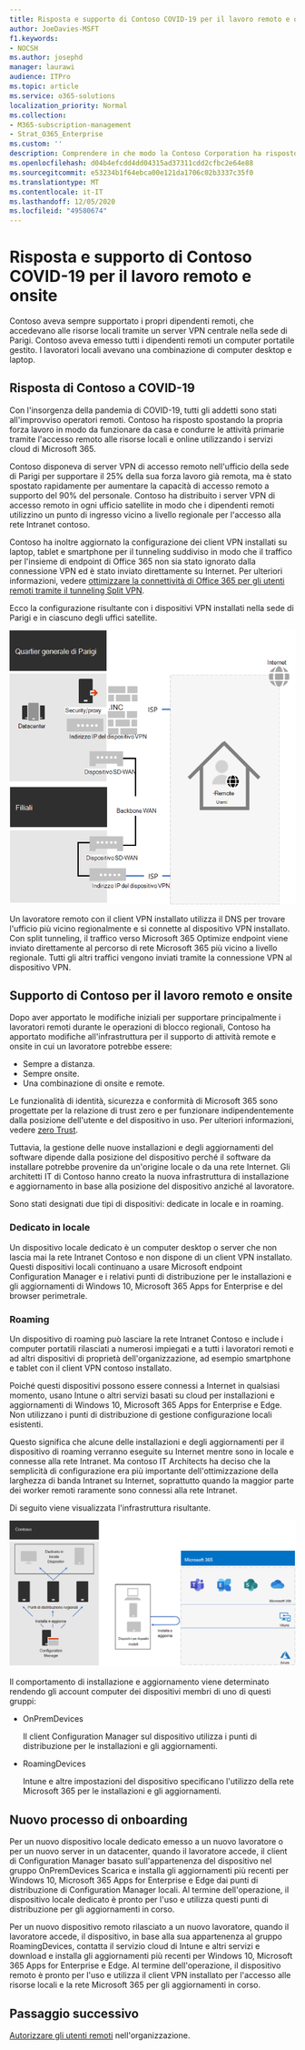 ```yaml
---
title: Risposta e supporto di Contoso COVID-19 per il lavoro remoto e onsite
author: JoeDavies-MSFT
f1.keywords:
- NOCSH
ms.author: josephd
manager: laurawi
audience: ITPro
ms.topic: article
ms.service: o365-solutions
localization_priority: Normal
ms.collection:
- M365-subscription-management
- Strat_O365_Enterprise
ms.custom: ''
description: Comprendere in che modo la Contoso Corporation ha risposto alla pandemia di COVID-19 e ha ingegnerizzato l'infrastruttura di installazione e aggiornamento del software per il lavoro remoto e onsite.
ms.openlocfilehash: d04b4efcdd4dd04315ad37311cdd2cfbc2e64e88
ms.sourcegitcommit: e53234b1f64ebca00e121da1706c02b3337c35f0
ms.translationtype: MT
ms.contentlocale: it-IT
ms.lasthandoff: 12/05/2020
ms.locfileid: "49580674"
---
```

# <a name="contosos-covid-19-response-and-support-for-remote-and-onsite-work"></a>Risposta e supporto di Contoso COVID-19 per il lavoro remoto e onsite

Contoso aveva sempre supportato i propri dipendenti remoti, che accedevano alle risorse locali tramite un server VPN centrale nella sede di Parigi. Contoso aveva emesso tutti i dipendenti remoti un computer portatile gestito. I lavoratori locali avevano una combinazione di computer desktop e laptop.

## <a name="contosos-response-to-covid-19"></a>Risposta di Contoso a COVID-19

Con l'insorgenza della pandemia di COVID-19, tutti gli addetti sono stati all'improvviso operatori remoti. Contoso ha risposto spostando la propria forza lavoro in modo da funzionare da casa e condurre le attività primarie tramite l'accesso remoto alle risorse locali e online utilizzando i servizi cloud di Microsoft 365.

Contoso disponeva di server VPN di accesso remoto nell'ufficio della sede di Parigi per supportare il 25% della sua forza lavoro già remota, ma è stato spostato rapidamente per aumentare la capacità di accesso remoto a supporto del 90% del personale. Contoso ha distribuito i server VPN di accesso remoto in ogni ufficio satellite in modo che i dipendenti remoti utilizzino un punto di ingresso vicino a livello regionale per l'accesso alla rete Intranet contoso.

Contoso ha inoltre aggiornato la configurazione dei client VPN installati su laptop, tablet e smartphone per il tunneling suddiviso in modo che il traffico per l'insieme di endpoint di Office 365 non sia stato ignorato dalla connessione VPN ed è stato inviato direttamente su Internet. Per ulteriori informazioni, vedere [ottimizzare la connettività di Office 365 per gli utenti remoti tramite il tunneling Split VPN](../enterprise/microsoft-365-vpn-split-tunnel.md).

Ecco la configurazione risultante con i dispositivi VPN installati nella sede di Parigi e in ciascuno degli uffici satellite. 

![Infrastruttura VPN di contoso](../media/contoso-remote-onsite-work/contoso-vpn-infrastructure.png)

Un lavoratore remoto con il client VPN installato utilizza il DNS per trovare l'ufficio più vicino regionalmente e si connette al dispositivo VPN installato. Con split tunneling, il traffico verso Microsoft 365 Optimize endpoint viene inviato direttamente al percorso di rete Microsoft 365 più vicino a livello regionale. Tutti gli altri traffici vengono inviati tramite la connessione VPN al dispositivo VPN.

## <a name="contosos-support-for-remote-and-onsite-work"></a>Supporto di Contoso per il lavoro remoto e onsite

Dopo aver apportato le modifiche iniziali per supportare principalmente i lavoratori remoti durante le operazioni di blocco regionali, Contoso ha apportato modifiche all'infrastruttura per il supporto di attività remote e onsite in cui un lavoratore potrebbe essere:

- Sempre a distanza.
- Sempre onsite.
- Una combinazione di onsite e remote.

Le funzionalità di identità, sicurezza e conformità di Microsoft 365 sono progettate per la relazione di trust zero e per funzionare indipendentemente dalla posizione dell'utente e del dispositivo in uso. Per ulteriori informazioni, vedere [zero Trust](https://www.microsoft.com/security/business/zero-trust).

Tuttavia, la gestione delle nuove installazioni e degli aggiornamenti del software dipende dalla posizione del dispositivo perché il software da installare potrebbe provenire da un'origine locale o da una rete Internet. Gli architetti IT di Contoso hanno creato la nuova infrastruttura di installazione e aggiornamento in base alla posizione del dispositivo anziché al lavoratore.

Sono stati designati due tipi di dispositivi: dedicate in locale e in roaming.

### <a name="dedicated-on-premises"></a>Dedicato in locale

Un dispositivo locale dedicato è un computer desktop o server che non lascia mai la rete Intranet Contoso e non dispone di un client VPN installato. Questi dispositivi locali continuano a usare Microsoft endpoint Configuration Manager e i relativi punti di distribuzione per le installazioni e gli aggiornamenti di Windows 10, Microsoft 365 Apps for Enterprise e del browser perimetrale.

### <a name="roaming"></a>Roaming

Un dispositivo di roaming può lasciare la rete Intranet Contoso e include i computer portatili rilasciati a numerosi impiegati e a tutti i lavoratori remoti e ad altri dispositivi di proprietà dell'organizzazione, ad esempio smartphone e tablet con il client VPN contoso installato. 

Poiché questi dispositivi possono essere connessi a Internet in qualsiasi momento, usano Intune o altri servizi basati su cloud per installazioni e aggiornamenti di Windows 10, Microsoft 365 Apps for Enterprise e Edge. Non utilizzano i punti di distribuzione di gestione configurazione locali esistenti.

Questo significa che alcune delle installazioni e degli aggiornamenti per il dispositivo di roaming verranno eseguite su Internet mentre sono in locale e connesse alla rete Intranet. Ma contoso IT Architects ha deciso che la semplicità di configurazione era più importante dell'ottimizzazione della larghezza di banda Intranet su Internet, soprattutto quando la maggior parte dei worker remoti raramente sono connessi alla rete Intranet.

Di seguito viene visualizzata l'infrastruttura risultante.

![Infrastruttura di installazione e aggiornamento di contoso](../media/contoso-remote-onsite-work/contoso-updates-infrastructure.png)

Il comportamento di installazione e aggiornamento viene determinato rendendo gli account computer dei dispositivi membri di uno di questi gruppi:

- OnPremDevices

  Il client Configuration Manager sul dispositivo utilizza i punti di distribuzione per le installazioni e gli aggiornamenti.

- RoamingDevices

  Intune e altre impostazioni del dispositivo specificano l'utilizzo della rete Microsoft 365 per le installazioni e gli aggiornamenti.

## <a name="new-onboarding-process"></a>Nuovo processo di onboarding

Per un nuovo dispositivo locale dedicato emesso a un nuovo lavoratore o per un nuovo server in un datacenter, quando il lavoratore accede, il client di Configuration Manager basato sull'appartenenza del dispositivo nel gruppo OnPremDevices Scarica e installa gli aggiornamenti più recenti per Windows 10, Microsoft 365 Apps for Enterprise e Edge dai punti di distribuzione di Configuration Manager locali. Al termine dell'operazione, il dispositivo locale dedicato è pronto per l'uso e utilizza questi punti di distribuzione per gli aggiornamenti in corso.

Per un nuovo dispositivo remoto rilasciato a un nuovo lavoratore, quando il lavoratore accede, il dispositivo, in base alla sua appartenenza al gruppo RoamingDevices, contatta il servizio cloud di Intune e altri servizi e download e installa gli aggiornamenti più recenti per Windows 10, Microsoft 365 Apps for Enterprise e Edge. Al termine dell'operazione, il dispositivo remoto è pronto per l'uso e utilizza il client VPN installato per l'accesso alle risorse locali e la rete Microsoft 365 per gli aggiornamenti in corso.

## <a name="next-step"></a>Passaggio successivo

[Autorizzare gli utenti remoti](empower-people-to-work-remotely.md) nell'organizzazione.
